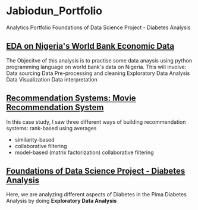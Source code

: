 # Jabiodun_Portfolio
Analytics Portfolio 
Foundations of Data Science Project - Diabetes Analysis 

## [EDA on Nigeria's World Bank Economic Data](https://github.com/dynamique1/Jabiodun_Portfolio/blob/main/EDA%20WORLD%20BANK%20DATA_NIGERIA%20.ipynb)

The Objecitve of this analysis is to practise some data anaysis using python programming language on world bank's data on Nigeria. This will involve:
Data sourcing
Data Pre-processing and cleaning
Exploratory Data Analysis
Data Visualization
Data interpretation

## [Recommendation Systems: Movie Recommendation System](https://github.com/dynamique1/Jabiodun_Portfolio/blob/14b4b0b84a11a59fc2ac2885759a5663b757eb7d/Copy%20of%20Project_Movie_Recommendation_Learners_Notebook_final.ipynb)

In this case study, I saw three different ways of building recommendation systems:
rank-based using averages
- similarity-based 
- collaborative filtering
- model-based (matrix factorization) collaborative filtering

## [Foundations of Data Science Project - Diabetes Analysis](https://github.com/dynamique1/Jabiodun_Portfolio/blob/main/Notebook%2BTemplate%2B-%2BPima%2BDiabetes%2BAnalysis.ipynb) 
Here, we are analyzing different aspects of Diabetes in the Pima Diabetes Analysis by doing **Exploratory Data Analysis** 
